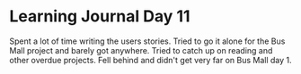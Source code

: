 # Learning Journal Day 11

Spent a lot of time writing the users stories. Tried to go it alone for the Bus Mall project and barely got anywhere. Tried to catch up on reading and other overdue projects. Fell behind and didn't get very far on Bus Mall day 1.
